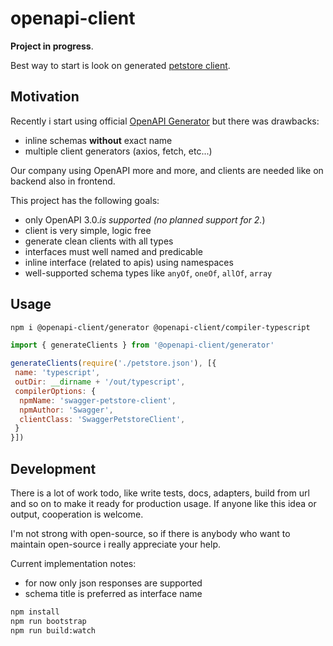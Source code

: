 # openapi-client

**Project in progress**.

Best way to start is look on generated [petstore client](./examples/petstore/typescript).

## Motivation

Recently i start using official [OpenAPI Generator](https://github.com/OpenAPITools/openapi-generator) but there was drawbacks:

- inline schemas **without** exact name
- multiple client generators (axios, fetch, etc...)

Our company using OpenAPI more and more, and clients are needed like on backend also in frontend.

This project has the following goals:

- only OpenAPI 3.0.*is supported (no planned support for 2.*)
- client is very simple, logic free
- generate clean clients with all types
- interfaces must well named and predicable
- inline interface (related to apis) using namespaces
- well-supported schema types like `anyOf`, `oneOf`, `allOf`, `array`

## Usage

```bash
npm i @openapi-client/generator @openapi-client/compiler-typescript
```

```js
import { generateClients } from '@openapi-client/generator'

generateClients(require('./petstore.json'), [{
 name: 'typescript',
 outDir: __dirname + '/out/typescript',
 compilerOptions: {
  npmName: 'swagger-petstore-client',
  npmAuthor: 'Swagger',
  clientClass: 'SwaggerPetstoreClient',
 }
}])
```

## Development

There is a lot of work todo, like write tests, docs, adapters, build from url and so on to make it ready for production usage.
If anyone like this idea or output, cooperation is welcome.

I'm not strong with open-source, so if there is anybody who want to maintain open-source i really appreciate your help.

Current implementation notes:

- for now only json responses are supported
- schema title is preferred as interface name

```bash
npm install
npm run bootstrap
npm run build:watch
```
